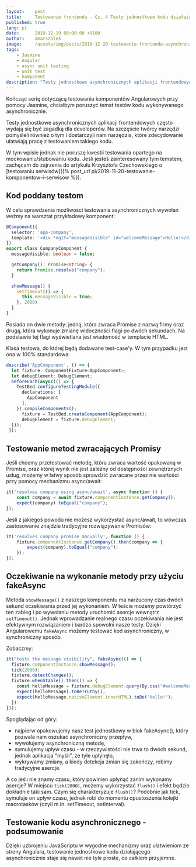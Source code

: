 ```yaml
---
layout:    post
title:     Testowanie frontendu - Cz. 4 Testy jednostkowe kodu działającego asynchronicznie
published: true
lang: pl
date:      2019-12-19 08:00:00 +0100
author:    amarszalek
image:     /assets/img/posts/2019-12-20-testowanie-frontendu-asynchronicznego/thumbnail.webp
tags:
    - Jasmine
    - Angular
    - async unit testing
    - unit test
    - komponent
description: "Testy jednostkowe asynchronicznych aplikacji frontendowych często wydają się być zagadką dla developerów. Na szczęście twórcy narzędzi pomyśleli również o tym i dostarczyli nam narzędzia, które zdecydowanie ułatwiają pracę z testowaniem takiego kodu."
---
```

Kończąc serię dotyczącą testowania komponentów Angularowych przy pomocy Jasmine, chciałbym poruszyć temat testów kodu wykonywanego asynchronicznie. 

Testy jednostkowe asynchronicznych aplikacji frontendowych często wydają się być zagadką dla developerów. Na szczęście twórcy narzędzi pomyśleli również o tym i dostarczyli nam narzędzia, które zdecydowanie ułatwiają pracę z testowaniem takiego kodu.

W tym wpisie jednak nie poruszę kwestii testowania opartego na mockowaniu/stubowaniu kodu. Jeśli jesteś zainteresowany tym tematem, zachęcam do zajrzenia do artykułu Krzysztofa Czechowskiego o [testowaniu serwisów]({% post_url pl/2019-11-20-testowanie-komponentow-i-serwisow %}).

## Kod poddany testom

W celu sprawdzenia możliwości testowania asynchronicznych wywołań weźmy na warsztat przykładowy komponent:
```typescript
@Component({
  selector: 'app-company',
  template: '<div *ngIf="messageVisible" id="welcomeMessage">Hello!</div>',
})
export class CompanyComponent {
  messageVisible: boolean = false;

  getCompany(): Promise<string> {
    return Promise.resolve("company");
  }

  showMessage() {
    setTimeout(() => {
      this.messageVisible = true;
    }, 2000)
  }
}
```
Posiada on dwie metody: jedną, która zwraca Promise z nazwą firmy oraz drugą, która wykonuje zmianę widoczności flagi po dwóch sekundach. Na podstawie tej flagi wyświetlana jest wiadomość w templacie HTML.

Klasa testowa, do której będą dodawane test-case'y. W tym przypadku jest ona w 100% standardowa:
```typescript
describe('AppComponent', () => {
  let fixture: ComponentFixture<AppComponent>;
  let debugElement: DebugElement;
  beforeEach(async(() => {
    TestBed.configureTestingModule({
      declarations: [
        AppComponent
      ],
    }).compileComponents();
      fixture = TestBed.createComponent(AppComponent);
      debugElement = fixture.debugElement;
  }));
 });
```

## Testowanie metod zwracających Promisy
   Jeśli chcemy przetestować metodę, która zwraca wartość opakowaną w Promise, oraz której wynik nie jest zależny od dostępności zewnętrznych usług, możemy w łatwy sposób sprawdzić zwracane przez nie wartości przy pomocy mechanizmu async/await:
```typescript
it('resolves company using async/await', async function () {
    const company = await fixture.componentInstance.getCompany();
    expect(company).toEqual("company");
});
```
Jeśli z jakiegoś powodu nie możesz wykorzystać async/await, to wówczas zastosowanie znajdzie tradycyjne rozwiązywanie Promisów:
```typescript
it('resolves company promise manually', function () {
    fixture.componentInstance.getCompany().then(company => {
        expect(company).toEqual("company");
    });
});
```

## Oczekiwanie na wykonanie metody przy użyciu fakeAsync
Metoda `showMessage()` z naszego komponentu ma narzucony czas dwóch sekund oczekiwania przed jej wykonaniem.
W teście możemy powtórzyć ten zabieg i po wywołaniu metody uruchomić asercje wewnątrz `setTimeout()`. Jednak wprowadzanie realnego czasu oczekiwania nie jest efektywnym rozwiązaniem i bardzo spowolni nasze testy. Dzięki Angularowemu `fakeAsync` możemy testować kod asynchroniczny, w synchroniczny sposób.

Zobaczmy:
```typescript
it("tests the message visibility", fakeAsync(() => {
  fixture.componentInstance.showMessage();
  tick(2000);
  fixture.detectChanges();
  fixture.whenStable().then(() => {
    const helloMessage = fixture.debugElement.query(By.css("#welcomeMessage"));
    expect(helloMessage).toBeTruthy();
    expect(helloMessage.nativeElement.innerHTML).toBe('Hello!');
  })
}));
````
   Spoglądając od góry:
   - najpierw opakowujemy nasz test jednostkowy w blok fakeAsync(), który pozwala nam oszukać asynchroniczny przepływ,
   - wywołujemy asynchroniczną metodę,
   - symulujemy upływ czasu - w rzeczywistości nie trwa to dwóch sekund, jednak aplikacja "myśli", że tyle upłynęło,
   - wykrywamy zmiany, a kiedy detekcja zmian się zakończy, robimy tradycyjne asercje.
   
   A co jeśli nie znamy czasu, który powinien upłynąć zanim wykonamy asercje? W miejscu `tick(2000)`, możemy wykorzystać `flush()` i efekt będzie dokładnie taki sam. Czym się charakteryzuje `flush()`? Podobnie jak tick, symuluje on upływ czasu, jednak robi do momentu opustoszenia kolejki macrotasków (czyli m.in. setTimeout, setInterval).

## Testowanie kodu asynchronicznego - podsumowanie

Dzięki uzbrojeniu JavaScriptu w wygodne mechanizmy oraz ułatwieniom ze strony Angulara, testowanie jednostkowe kodu działającego asynchronicznie staje się nawet nie tyle proste, co całkiem przyjemne.
